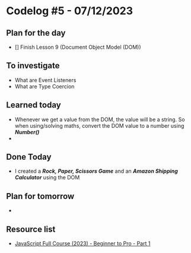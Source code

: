 # Codelog #5 - 07/12/2023



## Plan for the day
- [] Finish Lesson 9 (Document Object Model (DOM))
 


## To investigate
- What are Event Listeners
- What are Type Coercion



## Learned today
- Whenever we get a value from the DOM, the value will be a string. So when using/solving maths, convert the DOM value to a number using ***Number()***
-  


## Done Today
- I created a ***Rock, Paper, Scissors Game*** and an ***Amazon Shipping Calculator*** using the DOM



## Plan for tomorrow
- 


## Resource list
- [JavaScript Full Course (2023) - Beginner to Pro - Part 1](https://www.youtube.com/watch?v=SBmSRK3feww&list=PLghkhsW32AScslc5-k7f9A7cOFJI6gZbv&index=9)
